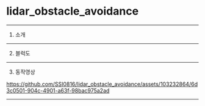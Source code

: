 # lidar_obstacle_avoidance

---
1. 소개
---
2. 블럭도
---
3. 동작영상

https://github.com/SSI0816/lidar_obstacle_avoidance/assets/103232864/6d3c0501-904c-4901-a63f-98bac975a2ad

---
